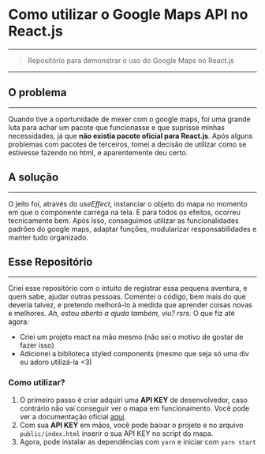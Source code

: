# Como utilizar o Google Maps API no React.js
---
> Repositório para demonstrar o uso do Google Maps no React.js

---

## O problema
---
Quando tive a oportunidade de mexer com o google maps, foi uma grande luta para achar um pacote que funcionasse e que suprisse minhas necessidades, já que **não existia pacote oficial para React.js**. Após alguns problemas com pacotes de terceiros, tomei a decisão de utilizar como se estivesse fazendo no html, e aparentemente deu certo.

## A solução
---
O jeito foi, através do *useEffect*, instanciar o objeto do mapa no momento em que o componente carrega na tela. E para todos os efeitos, ocorreu tecnicamente bem. Após isso, conseguimos utilizar as funcionalidades padrões do google maps, adaptar funções, modularizar responsabilidades e manter tudo organizado.

## Esse Repositório
---
Criei esse repositório com o intuito de registrar essa pequena aventura, e quem sabe, ajudar outras pessoas. Comentei o código, bem mais do que deveria talvez, e pretendo melhorá-lo à medida que aprender coisas novas e melhores. *Ah, estou aberto a ajuda também, viu? rsrs*.
O que fiz até agora:
- Criei um projeto react na mão mesmo (não sei o motivo de gostar de fazer isso)
- Adicionei a biblioteca styled components (mesmo que seja só uma div eu adoro utilizá-la <3)

### Como utilizar?

1. O primeiro passo é criar adquiri uma **API KEY** de desenvolvedor, caso contrário não vai conseguir ver o mapa em funcionamento. Você pode ver a documentação oficial [aqui](https://developers.google.com/maps/documentation/javascript/overview?hl=pt).
2. Com sua **API KEY** em mãos, você pode baixar o projeto e no arquivo `public/index.html` inserir o sua API KEY no script do mapa.
3. Agora, pode instalar as dependências com `yarn` e iniciar com `yarn start`
